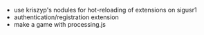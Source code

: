 - use kriszyp's nodules for hot-reloading of extensions on sigusr1
- authentication/registration extension
- make a game with processing.js
